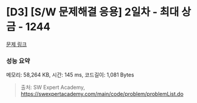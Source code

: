 # [D3] [S/W 문제해결 응용] 2일차 - 최대 상금 - 1244 

[문제 링크](https://swexpertacademy.com/main/code/problem/problemDetail.do?contestProbId=AV15Khn6AN0CFAYD) 

### 성능 요약

메모리: 58,264 KB, 시간: 145 ms, 코드길이: 1,081 Bytes



> 출처: SW Expert Academy, https://swexpertacademy.com/main/code/problem/problemList.do